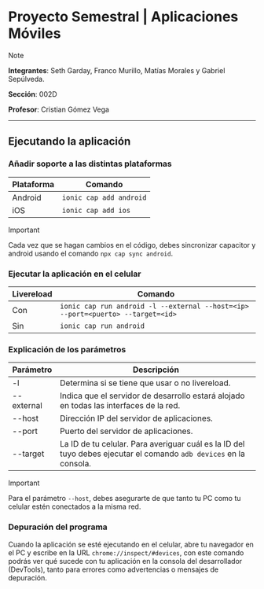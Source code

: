 # **Proyecto Semestral | Aplicaciones Móviles**
> [!NOTE]
> **Integrantes**: Seth Garday, Franco Murillo, Matías Morales y Gabriel Sepúlveda.
> 
> **Sección**: 002D
> 
> **Profesor**: Cristian Gómez Vega

---

## Ejecutando la aplicación

### Añadir soporte a las distintas plataformas

| Plataforma | Comando |
|------------|---------|
| Android | `ionic cap add android` |
| iOS | `ionic cap add ios` |

> [!IMPORTANT]
> Cada vez que se hagan cambios en el código, debes sincronizar capacitor y android usando el comando `npx cap sync android`.

### Ejecutar la aplicación en el celular

| Livereload | Comando |
|------------|---------|
| Con | `ionic cap run android -l --external --host=<ip> --port=<puerto> --target=<id>` |
| Sin | `ionic cap run android` |

### Explicación de los parámetros

| Parámetro | Descripción |
|-----------|-------------|
| -l | Determina si se tiene que usar o no livereload. |
| --external | Indica que el servidor de desarrollo estará alojado en todas las interfaces de la red. |
| --host | Dirección IP del servidor de aplicaciones. |
| --port | Puerto del servidor de aplicaciones. |
| --target | La ID de tu celular. Para averiguar cuál es la ID del tuyo debes ejecutar el comando `adb devices` en la consola. |

> [!IMPORTANT]
> Para el parámetro `--host`, debes asegurarte de que tanto tu PC como tu celular estén conectados a la misma red.

### Depuración del programa

Cuando la aplicación se esté ejecutando en el celular, abre tu navegador en el PC y escribe en la URL `chrome://inspect/#devices`, con este comando podrás ver qué sucede con tu aplicación en la consola del desarrollador (DevTools), tanto para errores como advertencias o mensajes de depuración.
